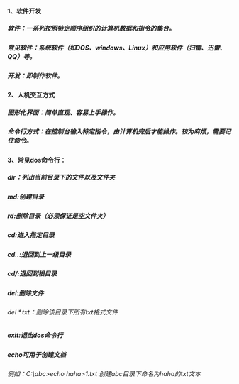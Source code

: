 #### 1、软件开发
##### 软件：一系列按照特定顺序组织的计算机数据和指令的集合。
##### 常见软件：系统软件（如DOS、windows、Linux）和应用软件（扫雷、迅雷、QQ）等。
##### 开发：即制作软件。
#### 2、人机交互方式
##### 图形化界面：简单直观、容易上手操作。
##### 命令行方式：在控制台输入特定指令，由计算机完后才能操作。较为麻烦，需要记住命令。
#### 3、常见dos命令行：
##### dir：列出当前目录下的文件以及文件夹 
##### md:创建目录
##### rd:删除目录（必须保证是空文件夹）
##### cd:进入指定目录
##### cd..:退回到上一级目录
##### cd/:退回到根目录
##### del:删除文件   
###### del *.txt：删除该目录下所有txt格式文件   
##### exit:退出dos命令行
##### echo可用于创建文档
###### 例如：C:\abc>echo haha>1.txt 创建abc目录下命名为haha的txt文本
